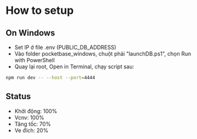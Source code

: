 # How to setup

## On Windows

- Set IP ở file .env (PUBLIC_DB_ADDRESS)
- Vào folder pocketbase_windows, chuột phải "launchDB.ps1", chọn Run with PowerShell
- Quay lại root, Open in Terminal, chạy script sau:

```bash
npm run dev -- --host --port=4444
```

## Status

- Khởi động: 100%
- Vcnv: 100%
- Tăng tốc: 70%
- Ve đích: 20%

<!-- <div >
			<div
				class="fixed bottom-[7vh] h-[84vh] w-[80vw] rounded-[1vh] bg-slate-950 bg-bg-kd bg-contain bg-center bg-no-repeat"
				bind:clientHeight={containerHeight}
			>
				<div class="absolute left-[4.3vw] top-[6vh]">
					<img class="h-[11vh] scale-x-[130%]" src="/src/lib/image/quesFrame.png" alt="" />
					<span
						class="absolute left-1/2 top-1/2 -translate-x-1/2 -translate-y-[56%] font-number-display text-[9vh] text-black"
						>{ques}</span
					>
				</div>
				<div
					class="absolute left-1/2 top-1/2 z-50 w-[70vw] -translate-x-1/2 -translate-y-1/2 text-center font-semibold"
					style={`font-size: ${fontSize}vh;`}
					bind:clientHeight={textHeight}
				>
					<div class:invisible={!displayQuestion}>
						{questions[ques - 1]}
					</div>
				</div>
			</div>
			<div
				class="fixed bottom-[7vh] right-[2vw] flex h-[18vh] w-[14vw] items-center justify-center rounded-[1vh] bg-slate-950 text-[13vh] font-bold"
			>
				{time}
			</div>
		</div> -->
